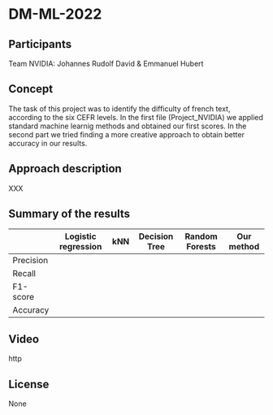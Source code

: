 # DM-ML-2022

## Participants

Team NVIDIA: Johannes Rudolf David & Emmanuel Hubert

## Concept
The task of this project was to identify the difficulty of french text, according to the six CEFR levels.
In the first file (Project_NVIDIA) we applied standard machine learnig methods and obtained our first scores.
In the second part we tried finding a more creative approach to obtain better accuracy in our results.


## Approach description

XXX

## Summary of the results

|           | Logistic regression |      kNN      | Decision Tree | Random Forests | Our method |
|-----------|---------------------|---------------|---------------|----------------|------------|
| Precision |                     |               |               |                |            |
| Recall    |                     |               |               |                |            |
| F1-score  |                     |               |               |                |            |
| Accuracy  |                     |               |               |                |            |

## Video

http

## License

None
